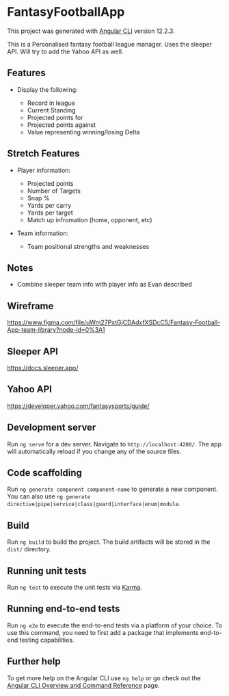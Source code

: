# FantasyFootballApp

This project was generated with [Angular CLI](https://github.com/angular/angular-cli) version 12.2.3.

This is a Personalised fantasy football league manager. Uses the sleeper API. Will try to add the Yahoo API as well.

## Features

- Display the following:

  - Record in league
  - Current Standing
  - Projected points for
  - Projected points against
  - Value representing winning/losing Delta

## Stretch Features

- Player information:

  - Projected points
  - Number of Targets
  - Snap %
  - Yards per carry
  - Yards per target
  - Match up infromation (home, opponent, etc)

- Team information:

  - Team positional strengths and weaknesses

## Notes

- Combine sleeper team info with player info as Evan described

## Wireframe

https://www.figma.com/file/uWm27PxtGjCDAdxfXSDcC5/Fantasy-Football-App-team-library?node-id=0%3A1

## Sleeper API

https://docs.sleeper.app/

## Yahoo API

https://developer.yahoo.com/fantasysports/guide/

## Development server

Run `ng serve` for a dev server. Navigate to `http://localhost:4200/`. The app will automatically reload if you change any of the source files.

## Code scaffolding

Run `ng generate component component-name` to generate a new component. You can also use `ng generate directive|pipe|service|class|guard|interface|enum|module`.

## Build

Run `ng build` to build the project. The build artifacts will be stored in the `dist/` directory.

## Running unit tests

Run `ng test` to execute the unit tests via [Karma](https://karma-runner.github.io).

## Running end-to-end tests

Run `ng e2e` to execute the end-to-end tests via a platform of your choice. To use this command, you need to first add a package that implements end-to-end testing capabilities.

## Further help

To get more help on the Angular CLI use `ng help` or go check out the [Angular CLI Overview and Command Reference](https://angular.io/cli) page.
